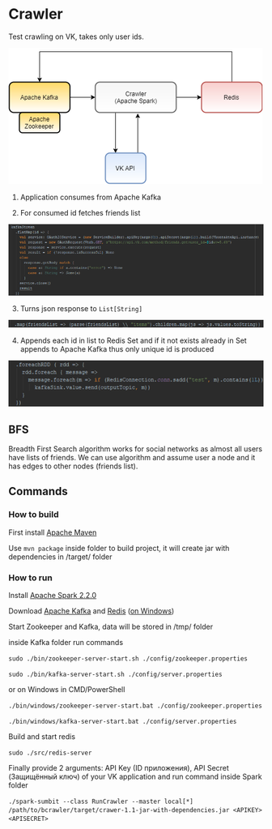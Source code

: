 # Crawler
Test crawling on VK, takes only user ids.

![Arch](https://github.com/Zulek/bcrawler/blob/master/arch.png)

1. Application consumes from Apache Kafka  

2. For consumed id fetches friends list

![2](https://github.com/Zulek/bcrawler/blob/master/vkfetch.png)

3. Turns json response to `List[String]`

![3](https://github.com/Zulek/bcrawler/blob/master/json.png)

4. Appends each id in list to Redis Set and if it not exists already in Set appends to Apache Kafka thus only unique id is produced  

![4](https://github.com/Zulek/bcrawler/blob/master/rediskafkaprod.png)


## BFS
Breadth First Search algorithm works for social networks as almost all users have lists of friends. We can use algorithm and assume user a node and it has edges to other nodes (friends list).
## Commands
### How to build
First install [Apache Maven](https://maven.apache.org/download.cgi)

Use `mvn package` inside folder to build project, it will create jar with dependencies in /target/ folder

### How to run

Install [Apache Spark 2.2.0](https://spark.apache.org/downloads.html)

Download [Apache Kafka](https://kafka.apache.org/downloads) and [Redis](https://redis.io/download) ([on Windows](https://github.com/MicrosoftArchive/redis))

Start Zookeeper and Kafka, data will be stored in /tmp/ folder

inside Kafka folder run commands

`sudo ./bin/zookeeper-server-start.sh ./config/zookeeper.properties`

`sudo ./bin/kafka-server-start.sh ./config/server.properties`

or on Windows in CMD/PowerShell

`./bin/windows/zookeeper-server-start.bat ./config/zookeeper.properties`

`./bin/windows/kafka-server-start.bat ./config/server.properties`

Build and start redis

`sudo ./src/redis-server`

Finally provide 2 arguments: API Key (ID приложения), API Secret (Защищённый ключ) of your VK application and run command inside Spark folder

`./spark-sumbit --class RunCrawler --master local[*] /path/to/bcrawler/target/crawer-1.1-jar-with-dependencies.jar <APIKEY> <APISECRET>`
